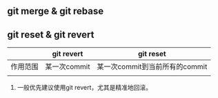 ## git merge & git rebase
## git reset & git revert
|  | git revert | git reset |
| --- | --- | --- |
| 作用范围 | 某一次commit | 某一次commit到当前所有的commit |
|  |  |  |

1. 一般优先建议使用git revert，尤其是精准地回滚。
